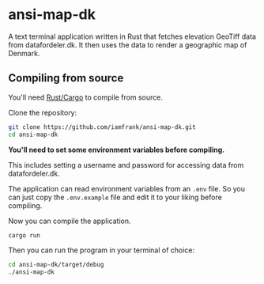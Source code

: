 # ansi-map-dk

A text terminal application written in Rust that fetches elevation GeoTiff data from datafordeler.dk. 
It then uses the data to render a geographic map of Denmark.

## Compiling from source

You'll need [Rust/Cargo](https://www.rust-lang.org/learn/get-started) to compile from source.

Clone the repository:
```sh
git clone https://github.com/iamfrank/ansi-map-dk.git
cd ansi-map-dk
```

**You'll need to set some environment variables before compiling.**

This includes setting a username and password for accessing data from datafordeler.dk.

The application can read environment variables from an `.env` file. So you can just copy the `.env.example` file and edit it to your liking before compiling.

Now you can compile the application.
```sh
cargo run
```

Then you can run the program in your terminal of choice:
```sh
cd ansi-map-dk/target/debug
./ansi-map-dk
```
